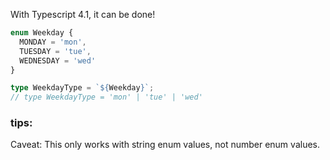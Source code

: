With Typescript 4.1, it can be done!

```ts
enum Weekday {
  MONDAY = 'mon',
  TUESDAY = 'tue',
  WEDNESDAY = 'wed'
}

type WeekdayType = `${Weekday}`;
// type WeekdayType = 'mon' | 'tue' | 'wed'
```
### tips:
Caveat: This only works with string enum values, not number enum values.